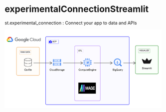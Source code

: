# experimentalConnectionStreamlit

st.experimental_connection : Connect your app to data and APIs

![kdsD](https://github.com/AhmetEnesYalcinkaya/cloud-connection-streamlit/blob/main/images/diagram.png?raw=true)
